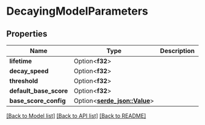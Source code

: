 # DecayingModelParameters

## Properties

Name | Type | Description | Notes
------------ | ------------- | ------------- | -------------
**lifetime** | Option<**f32**> |  | [optional]
**decay_speed** | Option<**f32**> |  | [optional]
**threshold** | Option<**f32**> |  | [optional]
**default_base_score** | Option<**f32**> |  | [optional]
**base_score_config** | Option<[**serde_json::Value**](.md)> |  | [optional]

[[Back to Model list]](../README.md#documentation-for-models) [[Back to API list]](../README.md#documentation-for-api-endpoints) [[Back to README]](../README.md)


